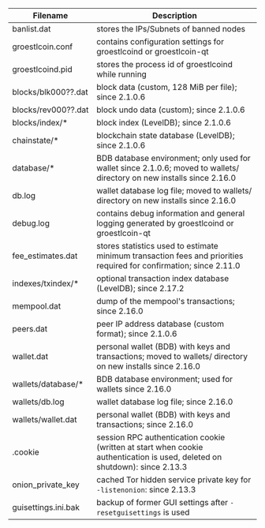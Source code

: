 Filename            | Description
--------------------|----------------------------------------------------------------------------------------------------------------------------
banlist.dat         | stores the IPs/Subnets of banned nodes
groestlcoin.conf    | contains configuration settings for groestlcoind or groestlcoin-qt
groestlcoind.pid    | stores the process id of groestlcoind while running
blocks/blk000??.dat | block data (custom, 128 MiB per file); since 2.1.0.6
blocks/rev000??.dat | block undo data (custom); since 2.1.0.6
blocks/index/*      | block index (LevelDB); since 2.1.0.6
chainstate/*        | blockchain state database (LevelDB); since 2.1.0.6
database/*          | BDB database environment; only used for wallet since 2.1.0.6; moved to wallets/ directory on new installs since 2.16.0
db.log              | wallet database log file; moved to wallets/ directory on new installs since 2.16.0
debug.log           | contains debug information and general logging generated by groestlcoind or groestlcoin-qt
fee_estimates.dat   | stores statistics used to estimate minimum transaction fees and priorities required for confirmation; since 2.11.0
indexes/txindex/*   | optional transaction index database (LevelDB); since 2.17.2
mempool.dat         | dump of the mempool's transactions; since 2.16.0
peers.dat           | peer IP address database (custom format); since 2.1.0.6
wallet.dat          | personal wallet (BDB) with keys and transactions; moved to wallets/ directory on new installs since 2.16.0
wallets/database/*  | BDB database environment; used for wallets since 2.16.0
wallets/db.log      | wallet database log file; since 2.16.0
wallets/wallet.dat  | personal wallet (BDB) with keys and transactions; since 2.16.0
.cookie             | session RPC authentication cookie (written at start when cookie authentication is used, deleted on shutdown): since 2.13.3
onion_private_key   | cached Tor hidden service private key for `-listenonion`: since 2.13.3
guisettings.ini.bak | backup of former GUI settings after `-resetguisettings` is used
